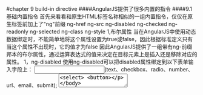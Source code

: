 #chapter 9 build-in directive
####AngularJS提供了很多内置的指令
####9.1 基础内置指令
    首先来看看和原生HTML标签名称相似的一组内置指令，仅仅在原生标签前加上了"ng"前缀
      ng-href
      ng-src
      ng-disabled
      ng-checked
      ng-readonly
      ng-selected
      ng-class
      ng-style
    1,布尔属性
      当在AngularJS中使用动态数据绑定时，不能简单地将这个属性设置为true或false，因此根据标准定义只有当这个属性不出现时，它的值才为false
      因此AngularJS提供了一组带有ng-前缀邦本的布尔属性，通过运算表达式的值来决定在目标元素上是插入还是移除对应的属性。
       1，ng-disabled
        使用ng-disabled可以把disabled属性绑定到以下表单输入字段上：
         <input>(text、checkbox、radio、number、url、email、submit);
         <textarea>
         <select>
         <button>